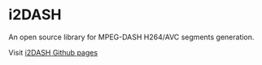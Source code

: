 # i2DASH
An open source library for MPEG-DASH H264/AVC segments generation.

Visit [i2DASH Github pages](http://ua-i2cat.github.io/i2DASH)
